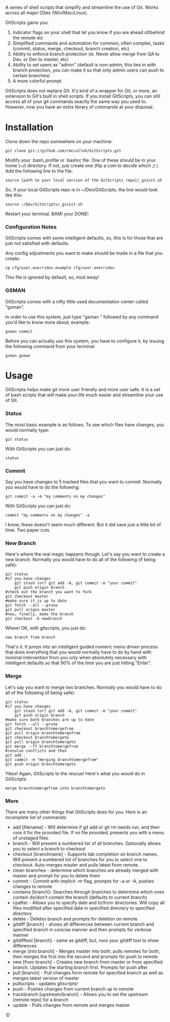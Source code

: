 A series of shell scripts that simplify and streamline the use of Git. Works across all major OSes (Win/Mac/Linux).

GitScripts gains you:

1. Indicator flags on your shell that let you know if you are ahead of/behind the remote etc
1. Simplified commands and automation for common, often complex, tasks (commit, status, merge, checkout, branch creation, etc)
1. Ability to enforce branch protection (ie. Never allow merge from QA to Dev, or Dev to master, etc)
1. Ability to set users as "admin" (default is non-admin, this ties in with branch protection, you can make it so that only admin users can push to certain branches)
1. A more colorful prompt

GitScripts does not replace Git. It's kind of a wrapper for Git, or more, an extension to Git's built in shell scripts. If you install GitScripts, you can still access all of your git commands exactly the same way you used to. However, now you have an extra library of commands at your disposal.

# Installation

Clone down the repo somewhere on your machine:

    git clone git://github.com/cmcculloh/GitScripts.git

Modify your .bash_profile or .bashrc file. One of these should be in your home (~/) directory. If not, just create one (flip a coin to decide which ;) ). Add the following line to the file:

	source [path to your local version of the GitScripts repo]/_gsinit.sh

So, if your local GitScripts repo is in ~/Dev/GitScripts, the line would look like this:

	source ~/Dev/GitScripts/_gsinit.sh

Restart your terminal, BAM! your DONE!


### Configuration Notes

GitScripts comes with some intelligent defaults, so, this is for those that are just not satisfied with defaults.

Any config adjustments you want to make should be made in a file that you create:

    cp cfg/user.overrides.example cfg/user.overrides

This file is ignored by default, so, mod away!



### GSMAN

GitScripts comes with a nifty little used documentation center called "gsman".

In order to use this system, just type "gsman " followed by any command you'd like to know more about; example:

    gsman commit

Before you can actually *use* this system, you have to configure it, by issuing the following command from your terminal:

    gsman gsman



# Usage

GitScripts helps make git more user friendly and more user safe. It is a set of bash scripts that will make your life much easier and streamline your use of Git.


### Status

The most basic example is as follows. To see which files have changes, you would normally type:

    git status

With GitScripts you can just do:

	status


### Commit

Say you have changes to 5 tracked files that you want to commit. Normally you would have to do the following:

	git commit -a -m "my comments on my changes"

With GitScripts you can just do:

	commit "my comments on my changes" -a


I know, these doesn't seem much different. But it *did* save just a little bit of time. Two paper cuts.


### New Branch

Here's where the real magic happens though. Let's say you want to create a new branch. Normally you would have to do all of the following (if being safe):

	git status
	#if you have changes
	    git stash (or) git add -A, git commit -m "your commit"
	    git push origin branch
	#check out the branch you want to fork
	git checkout master
	#make sure it is up to date
	git fetch --all --prune
	git pull origin master
	#now, finally, make the branch
	git checkout -b newbranch


Whew! OK, with gitscripts, you just do:

	new branch from branch


That's it. It jumps into an intelligent guided numeric menu driven process that does everything that you would normally have to do by hand with nominal intervention from you only when absolutely necessary with intelligent defaults so that 90% of the time you are just hitting "Enter".


### Merge

Let's say you want to merge two branches. Normally you would have to do all of the following (if being safe):

	git status
	#if you have changes
	    git stash (or) git add -A, git commit -m "your commit"
	    git push origin branch
	#make sure both branches are up to date
	git fetch --all --prune
	git checkout branchtomergefrom
	git pull origin branchtomergefrom
	git checkout branchtomergeto
	git pull origin branchtomergeto
	git merge --ff branchtomergefrom
	#resolve conflicts and then
	git add .
	git commit -m "merging branchtomergefrom"
	git push origin branchtomergeto

Yikes! Again, GitScripts to the rescue! Here's what you would do in GitScripts:

	merge branchtomergefrom into branchtomergeto


### More

There are many other things that GitScripts does for you. Here is an incomplete list of commands:

* add [filename] - Will determine if git add or git rm needs run, and then runs it for the provided file. If no file provided, presents you with a menu of unstaged files.
* branch - Will present a numbered list of all branches. Optionally allows you to select a branch to checkout
* checkout [branchname] - Supports tab completion on branch names. Will present a numbered list of branches for you to select one to checkout. Auto-merges master and pulls latest from remote.
* clean-branches - determine which branches are already merged with master and prompt for you to delete them
* commit - Commit with implicit -m flag, prompts for -a or -A, pushes changes to remote
* contains [branch]- Searches through branches to determine which ones contain do/don't contain the branch (defaults to current branch)
* cpafter - Allows you to specify date and to/from directories. Will copy all files modified after specified date in specified directory to specified directory
* delete <branch> - Deletes branch and prompts for deletion on remote
* gitdiff [branch] - shows all differences between current branch and specified branch in concise manner and then prompts for verbose manner
* gitdifftool [branch] - same as gitdiff, but, runs your gitdiff tool to show differences
* merge <branch> [into branch] - Merges master into both, pulls remotes for both, then merges the first into the second and prompts for push to remote
* new <branch> [from branch] - Creates new branch from master or from specified branch. Updates the starting branch first. Prompts for push after
* pull [branch] - Pull changes form remote for specified branch as well as merges latest version of master
* pullscripts - updates gitscripts!
* push - Pushes changes from current branch up to remote
* trackbranch <branch> [upstream/branch] - Allows you to set the upstream (remote repo) for a branch
* update - Pulls changes from remote and merges master

:D


